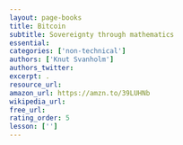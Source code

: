 ```yaml
---
layout: page-books
title: Bitcoin
subtitle: Sovereignty through mathematics
essential: 
categories: ['non-technical']
authors: ['Knut Svanholm']
authors_twitter: 
excerpt: .
resource_url: 
amazon_url: https://amzn.to/39LUHNb
wikipedia_url: 
free_url: 
rating_order: 5
lesson: ['']
---
```

